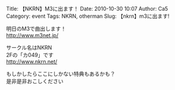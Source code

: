 Title: 【NKRN】M3に出ます！
Date: 2010-10-30 10:07
Author: Ca5
Category: event
Tags: NKRN, otherman
Slug: 【nkrn】m3に出ます!

明日のM3で曲出します！  
http://www.m3net.jp/

サークル名はNKRN  
2Fの「カ049」です  
http://www.nkrn.net/

もしかしたらここにしかない特典もあるかも？  
是非是非おこしください
